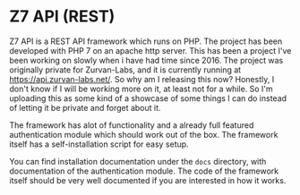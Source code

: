 # Z7 API (REST)
Z7 API is a REST API framework which runs on PHP. The project has been developed with PHP 7 on an apache http server. This has been a project I've been working on slowly when i have had time since 2016. The project was originally private for Zurvan-Labs, and it is currently running at https://api.zurvan-labs.net/. So why am I releasing this now? Honestly, I don't know if I will be working more on it, at least not for a while. So I'm uploading this as some kind of a showcase of some things I can do instead of letting it be private and forget about it.

The framework has alot of functionality and a already full featured authentication module which should work out of the box. The framework itself has a self-installation script for easy setup.

You can find installation documentation under the `docs` directory, with documentation of the authentication module. The code of the framework itself should be very well documented if you are interested in how it works.
